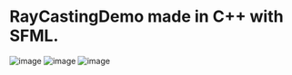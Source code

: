 # RayCastingDemo made in C++ with SFML. 

![image](https://github.com/ch0pex/RayCastingDemo/assets/78793330/77f4a310-f62b-47ce-a791-c5e10cdd9cc9)
![image](https://github.com/ch0pex/RayCastingDemo/assets/78793330/548c7383-2c56-455e-b743-dde49e60f930)
![image](https://github.com/ch0pex/RayCastingDemo/assets/78793330/63989859-425d-47ba-8e74-5c8ead22dc4a)

